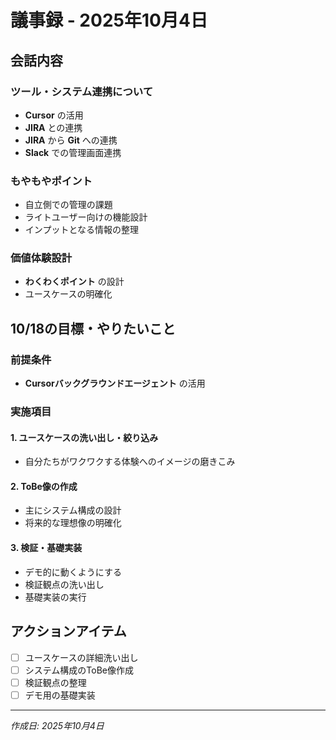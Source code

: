 # 議事録 - 2025年10月4日

## 会話内容

### ツール・システム連携について
- **Cursor** の活用
- **JIRA** との連携
- **JIRA** から **Git** への連携
- **Slack** での管理画面連携

### もやもやポイント
- 自立側での管理の課題
- ライトユーザー向けの機能設計
- インプットとなる情報の整理

### 価値体験設計
- **わくわくポイント** の設計
- ユースケースの明確化

## 10/18の目標・やりたいこと

### 前提条件
- **Cursorバックグラウンドエージェント** の活用

### 実施項目

#### 1. ユースケースの洗い出し・絞り込み
- 自分たちがワクワクする体験へのイメージの磨きこみ

#### 2. ToBe像の作成
- 主にシステム構成の設計
- 将来的な理想像の明確化

#### 3. 検証・基礎実装
- デモ的に動くようにする
- 検証観点の洗い出し
- 基礎実装の実行

## アクションアイテム
- [ ] ユースケースの詳細洗い出し
- [ ] システム構成のToBe像作成
- [ ] 検証観点の整理
- [ ] デモ用の基礎実装

---
*作成日: 2025年10月4日*